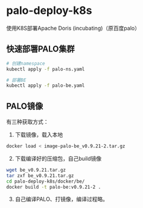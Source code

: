 # palo-deploy-k8s
使用K8S部署Apache Doris (incubating)（原百度palo）

## 快速部署PALO集群

```bash
# 创建namespace
kubectl apply -f palo-ns.yaml

# 部署BE
kubectl apply -f palo-be.yaml
```

## PALO镜像

有三种获取方式：

1. 下载镜像，载入本地

```bash
docker load < image-palo-be_v0.9.21-2.tar.gz
```

2. 下载编译好的压缩包，自己build镜像

```bash
wget be_v0.9.21.tar.gz
tar zxf be_v0.9.21.tar.gz
cd palo-deploy-k8s/docker/be/
docker build -t palo-be:v0.9.21-2 .
```

3. 自己编译PALO、打镜像，编译过程略。